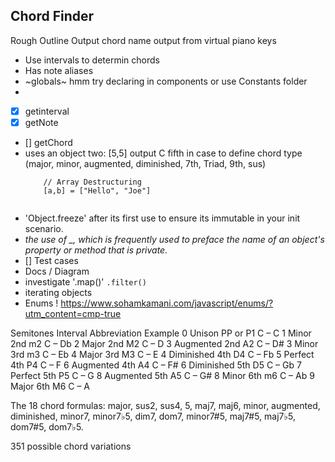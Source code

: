 ## Chord Finder

Rough Outline Output chord name output from virtual piano keys

-  Use intervals to determin chords
-  Has note aliases
-  ~globals~ hmm try declaring in components or use Constants folder
-  
- [x] getinterval
- [x] getNote
- [] getChord
-  uses an object two: [5,5] output C fifth in case to define chord type (major, minor, augmented, diminished, 7th, Triad, 9th, sus) 
    ```
        // Array Destructuring
        [a,b] = ["Hello", "Joe"]
        
    ```
-  'Object.freeze' after its first use to ensure its immutable in your init scenario.
-  *the use of _, which is frequently used to preface the name of an object's property or method that is private.* 
-  [] Test cases
-  Docs / Diagram
-  investigate '.map()' `.filter()` 
-  iterating objects
-  Enums ! https://www.sohamkamani.com/javascript/enums/?utm_content=cmp-true


Semitones	Interval	Abbreviation	Example
0	Unison	PP or P1	C – C
1	Minor 2nd	m2	C – Db
2	Major 2nd	M2	C – D
3	Augmented 2nd	A2	C – D#
3	Minor 3rd	m3	C – Eb
4	Major 3rd	M3	C – E
4	Diminished 4th	D4	C – Fb
5	Perfect 4th	P4	C – F
6	Augmented 4th	A4	C – F#
6	Diminished 5th	D5	C – Gb
7	Perfect 5th	P5	C – G
8	Augmented 5th	A5	C – G#
8	Minor 6th	m6	C – Ab
9	Major 6th	M6	C – A

The 18 chord formulas: major, sus2, sus4, 5, maj7, maj6, minor, augmented, diminished, minor7, minor7♭5, dim7, dom7, minor7#5, maj7#5, maj7♭5, dom7#5, dom7♭5.

351 possible chord variations